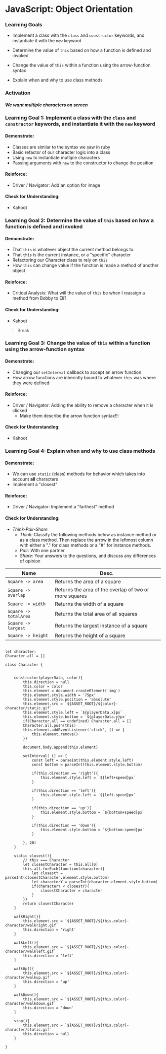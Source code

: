 # JavaScript: Object Orientation

### Learning Goals

- Implement a class with the `class` and `constructor` keywords, and instantiate it with the  `new` keyword

- Determine the value of `this` based on how a function is defined and invoked 

- Change the value of `this` within a function using the arrow-function syntax

- Explain when and why to use class methods


### Activation

##### We want multiple characters on screen



### Learning Goal 1: Implement a class with the `class` and `constructor` keywords, and instantiate it with the  `new` keyword

#### Demonstrate:

* Classes are similar to the syntax we saw in ruby
* Basic refactor of our character logic into a class
* Using `new` to instantiate mutliple characters 
* Passing arguments with `new` to the constructor to change the position

#### Reinforce:

* Driver / Navigator: Add an option for image

#### Check for Understanding: 

* Kahoot



### Learning Goal 2: Determine the value of `this` based on how a function is defined and invoked

#### Demonstrate:

* That `this` is whatever object the current method belongs to
* That `this` is the current instance, or a "specific" character
* Refactoring our Character class to rely on `this`
* How `this` can change value if the function is made a method of another object

#### Reinforce:

* Critical Analysis: What will the value of `this` be when I reassign a method from Bobby to Eli?

#### Check for Understanding: 

* Kahoot



> Break



### Learning Goal 3: Change the value of `this` within a function using the arrow-function syntax

#### Demonstrate:

* Changing our `setInterval` callback to accept an arrow function
* How arrow functions are inherintly bound to whatever `this` was where they were defined 

#### Reinforce:

* Driver / Navigator: Adding the ability to remove a character when it is clicked
  * Make them describe the arrow function syntax!!!

#### Check for Understanding: 

* Kahoot



### Learning Goal 4: Explain when and why to use class methods

#### Demonstrate:

* We can use `static` (class) methods for behavior which takes into account **all** characters
* Implement a "closest" 

#### Reinforce:

* Driver / Navigator: Implement a "farthest" method

#### Check for Understanding: 

* *Think-Pair-Share*
  * *Think:* Classify the following methods below as instance method or as a class method. Then replace the arrow in the leftmost column with either a "." for class methods or a "#" for instance methods.
  * *Pair:* With one partner
  * *Share:* Your answers to the questions, and discuss any differences of opinion

| Name                  | Desc.                                                  |
| --------------------- | ------------------------------------------------------ |
| `Square -> area`      | Returns the area of a square                           |
| `Square -> overlap `  | Returns the area of the overlap of two or more squares |
| `Square -> width`     | Returns the width of a square                          |
| `Square -> totalArea` | Returns the total area of all squares                  |
| `Square -> largest`   | Returns the largest instance of a square               |
| `Square -> height`    | Returns the height of a square                         |







```

let character;
Character.all = []

class Character {


    constructor(playerData, color){
        this.direction = null
        this.color = color
        this.element = document.createElement('img')
        this.element.style.width = '75px'
        this.element.style.position = 'absolute'
        this.element.src = `${ASSET_ROOT}/${color}-character/static.gif`
        this.element.style.left = `${playerData.x}px`
        this.element.style.bottom = `${playerData.y}px`
        if(Character.all == undefined) Character.all = []
        Character.all.push(this)
        this.element.addEventListener('click', () => {
            this.element.remove()
        })

        document.body.append(this.element)

        setInterval( () => {
            const left = parseInt(this.element.style.left)
            const bottom = parseInt(this.element.style.bottom)
        
            if(this.direction == 'right'){
                this.element.style.left = `${left+speed}px`
            }
        
            if(this.direction == 'left'){
                this.element.style.left = `${left-speed}px`
            }
        
            if(this.direction == 'up'){
                this.element.style.bottom = `${bottom+speed}px`
            }
        
            if(this.direction == 'down'){
                this.element.style.bottom = `${bottom-speed}px`
            }
        
        }, 20)
    }

    static closest(){
        // this === Character
        let closestCharacter = this.all[0]
        this.all.forEach(function(character){
            let closestY = parseInt(closestCharacter.element.style.bottom)
            let characterY = parseInt(character.element.style.bottom)
            if(characterY < closestY){
                closestCharacter = character
            }
        })
        return closestCharacter
    }

    walkRight(){
        this.element.src = `${ASSET_ROOT}/${this.color}-character/walkright.gif`
        this.direction = 'right'
    }
    
    walkLeft(){
        this.element.src = `${ASSET_ROOT}/${this.color}-character/walkleft.gif`
        this.direction = 'left'
    }
    
    walkUp(){
        this.element.src = `${ASSET_ROOT}/${this.color}-character/walkup.gif`
        this.direction = 'up'
    }
    
    walkDown(){
        this.element.src = `${ASSET_ROOT}/${this.color}-character/walkdown.gif`
        this.direction = 'down'
    }
    
    stop(){
        this.element.src = `${ASSET_ROOT}/${this.color}-character/static.gif`
        this.direction = null
    }

}


```

